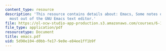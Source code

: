 ```yaml
---
content_type: resource
description: 'This resource contains details about: Emacs, Some notes on getting the
  most out of the GNU Emacs text editor.'
file: https://ol-ocw-studio-app-production.s3.amazonaws.com/courses/6-186-mobile-autonomous-systems-laboratory-january-iap-2005/5d90e104d0bbfe179e0ee84ee1ff1b9f_emacs.pdf
file_type: application/pdf
resourcetype: Document
title: emacs.pdf
uid: 5d90e104-d0bb-fe17-9e0e-e84ee1ff1b9f
---
```

